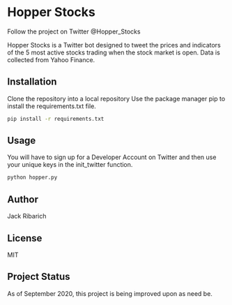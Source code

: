 # Hopper Stocks

Follow the project on Twitter @Hopper_Stocks

Hopper Stocks is a Twitter bot designed to tweet
the prices and indicators of the 5 most active
stocks trading when the stock market is open. Data
is collected from Yahoo Finance. 

## Installation

Clone the repository into a local repository
Use the package manager pip to install the
requirements.txt file. 

```bash
pip install -r requirements.txt
```

## Usage

You will have to sign up for a Developer
Account on Twitter and then use your unique keys
in the init\_twitter function. 

```bash
python hopper.py
```

## Author

Jack Ribarich

## License

MIT

## Project Status

As of September 2020, this project is being
improved upon as need be.
